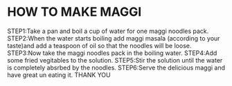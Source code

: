 # HOW TO MAKE MAGGI 
STEP1:Take a pan and boil a cup of water for one maggi noodles pack.
STEP2:When the water starts boiling add maggi masala (according to your taste)and add a teaspoon of oil so that the noodles will be loose.
STEP3:Now take the maggi noodles pack in the boiling water.
STEP4:Add some fried vegitables to the solution. 
STEP5:Stir the solution until the water is completely absrbed by the noodles.
STEP6:Serve the delicious maggi and have great un eating it.
                                                          THANK YOU
